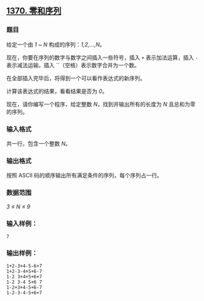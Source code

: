 ## [1370. 零和序列](https://www.acwing.com/problem/content/1372/)

### 题目

给定一个由 *1 ~ N* 构成的序列：*1,2,…,N*。

现在，你要在序列的数字与数字之间插入一些符号，插入 `+` 表示加法运算，插入 `-` 表示减法运输，插入 ``（空格）表示数字合并为一个数。

在全部插入完毕后，将得到一个可以看作表达式的新序列。

计算该表达式的结果，看看结果是否为 *0*。

现在，请你编写一个程序，给定整数 *N*，找到并输出所有的长度为 *N* 且总和为零的序列。

### 输入格式

共一行，包含一个整数 *N*。

### 输出格式

按照 ASCII 码的顺序输出所有满足条件的序列，每个序列占一行。

### 数据范围

*3 ≤ N ≤ 9*

### 输入样例：

```
7
```

### 输出样例：

```
1+2-3+4-5-6+7
1+2-3-4+5+6-7
1-2 3+4+5+6+7
1-2 3-4 5+6 7
1-2+3+4-5+6-7
1-2-3-4-5+6+7
```
